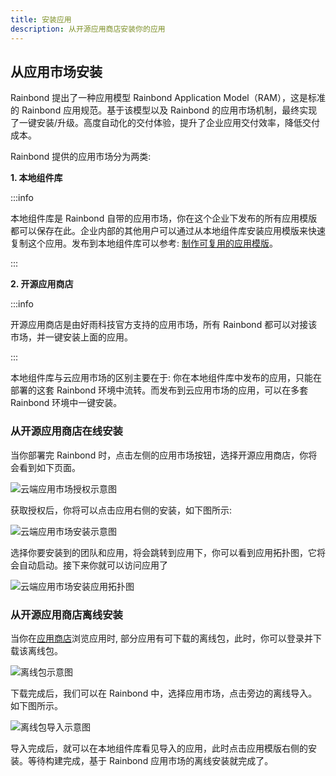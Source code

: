 ```yaml
---
title: 安装应用
description: 从开源应用商店安装你的应用
---
```


## 从应用市场安装

Rainbond 提出了一种应用模型 Rainbond Application Model（RAM），这是标准的 Rainbond 应用规范。基于该模型以及 Rainbond 的应用市场机制，最终实现了一键安装/升级。高度自动化的交付体验，提升了企业应用交付效率，降低交付成本。

Rainbond 提供的应用市场分为两类: 

**1. 本地组件库**

:::info

本地组件库是 Rainbond 自带的应用市场，你在这个企业下发布的所有应用模版都可以保存在此。企业内部的其他用户可以通过从本地组件库安装应用模版来快速复制这个应用。发布到本地组件库可以参考: [制作可复用的应用模版](/docs/use-manual/get-start/release-to-market)。

:::

**2. 开源应用商店**

:::info

开源应用商店是由好雨科技官方支持的应用市场，所有 Rainbond 都可以对接该市场，并一键安装上面的应用。

:::

本地组件库与云应用市场的区别主要在于: 你在本地组件库中发布的应用，只能在部署的这套 Rainbond 环境中流转。而发布到云应用市场的应用，可以在多套 Rainbond 环境中一键安装。

### 从开源应用商店在线安装

当你部署完 Rainbond 时，点击左侧的应用市场按钮，选择开源应用商店，你将会看到如下页面。

<img src="https://grstatic.oss-cn-shanghai.aliyuncs.com/docs/5.6/use-manual/component-create/appstore.jpg" title="云端应用市场授权示意图"/>

获取授权后，你将可以点击应用右侧的安装，如下图所示:

<img src="https://grstatic.oss-cn-shanghai.aliyuncs.com/docs/5.6/use-manual/component-create/install-app.png" title="云端应用市场安装示意图"/>

选择你要安装到的团队和应用，将会跳转到应用下，你可以看到应用拓扑图，它将会自动启动。接下来你就可以访问应用了

<img src="https://grstatic.oss-cn-shanghai.aliyuncs.com/docs/5.6/use-manual/component-create/install-app-topological.png" title="云端应用市场安装应用拓扑图"/>

### 从开源应用商店离线安装

当你在[应用商店](https://hub.grapps.cn/marketplace)浏览应用时, 部分应用有可下载的离线包，此时，你可以登录并下载该离线包。

<img src="https://grstatic.oss-cn-shanghai.aliyuncs.com/docs/5.6/use-manual/component-create/offline-package-app.jpg" title="离线包示意图"/>

下载完成后，我们可以在 Rainbond 中，选择应用市场，点击旁边的离线导入。如下图所示。

<img src="https://grstatic.oss-cn-shanghai.aliyuncs.com/docs/5.6/use-manual/component-create/import-app.jpg" title="离线包导入示意图"/>

导入完成后，就可以在本地组件库看见导入的应用，此时点击应用模版右侧的安装。等待构建完成，基于 Rainbond 应用市场的离线安装就完成了。
